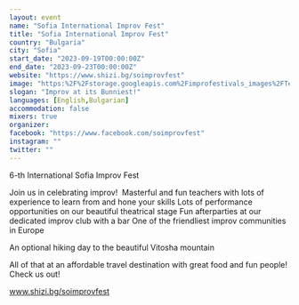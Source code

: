 ```yaml
---
layout: event
name: "Sofia International Improv Fest"
title: "Sofia International Improv Fest"
country: "Bulgaria"
city: "Sofia"
start_date: "2023-09-19T00:00:00Z"
end_date: "2023-09-23T00:00:00Z"
website: "https://www.shizi.bg/soimprovfest"
image: "https:%2F%2Fstorage.googleapis.com%2Fimprofestivals_images%2FTeaser_V%20-%20%D0%A8%D0%B8%D0%97%D0%B8%20%D0%98%D0%BC%D0%BF%D1%80%D0%BE%20%D0%A2%D0%B5%D0%B0%D1%82%D1%8A%D1%80.png"
slogan: "Improv at its Bunniest!"
languages: [English,Bulgarian]
accommodation: false
mixers: true
organizer: 
facebook: "https://www.facebook.com/soimprovfest"
instagram: ""
twitter: ""
---
```


6-th International Sofia Improv Fest

Join us in celebrating improv! 
​
Masterful and fun teachers with lots of experience to learn from and hone your skills
Lots of performance opportunities on our beautiful theatrical stage
Fun afterparties at our dedicated improv club with a bar
One of the friendliest improv communities in Europe 

An optional hiking day to the beautiful Vitosha mountain
 
All of that at an affordable travel destination with great food and fun people! Check us out!

www.shizi.bg/soimprovfest

